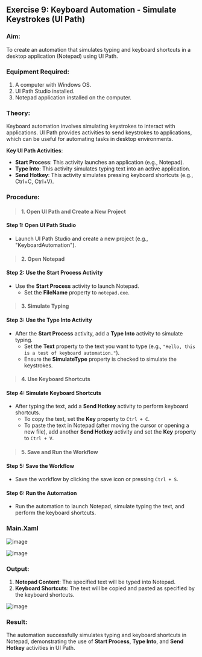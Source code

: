 ## Exercise 9: Keyboard Automation - Simulate Keystrokes (UI Path)

### Aim:
To create an automation that simulates typing and keyboard shortcuts in a desktop application (Notepad) using UI Path.

### Equipment Required:
1. A computer with Windows OS.
2. UI Path Studio installed.
3. Notepad application installed on the computer.

### Theory:
Keyboard automation involves simulating keystrokes to interact with applications. UI Path provides activities to send keystrokes to applications, which can be useful for automating tasks in desktop environments.

**Key UI Path Activities**:
- **Start Process**: This activity launches an application (e.g., Notepad).
- **Type Into**: This activity simulates typing text into an active application.
- **Send Hotkey**: This activity simulates pressing keyboard shortcuts (e.g., Ctrl+C, Ctrl+V).

### Procedure:

>#### 1. **Open UI Path and Create a New Project**
#### Step 1: Open UI Path Studio
- Launch UI Path Studio and create a new project (e.g., "KeyboardAutomation").

>#### 2. **Open Notepad**
#### Step 2: Use the Start Process Activity
- Use the **Start Process** activity to launch Notepad.
  - Set the **FileName** property to `notepad.exe`.

>#### 3. **Simulate Typing**
#### Step 3: Use the Type Into Activity
- After the **Start Process** activity, add a **Type Into** activity to simulate typing.
  - Set the **Text** property to the text you want to type (e.g., `"Hello, this is a test of keyboard automation."`).
  - Ensure the **SimulateType** property is checked to simulate the keystrokes.

>#### 4. **Use Keyboard Shortcuts**
#### Step 4: Simulate Keyboard Shortcuts
- After typing the text, add a **Send Hotkey** activity to perform keyboard shortcuts.
  - To copy the text, set the **Key** property to `Ctrl + C`.
  - To paste the text in Notepad (after moving the cursor or opening a new file), add another **Send Hotkey** activity and set the **Key** property to `Ctrl + V`.

>#### 5. **Save and Run the Workflow**
#### Step 5: Save the Workflow
- Save the workflow by clicking the save icon or pressing `Ctrl + S`.

#### Step 6: Run the Automation
- Run the automation to launch Notepad, simulate typing the text, and perform the keyboard shortcuts.

### Main.Xaml

![image](https://github.com/user-attachments/assets/47750006-8553-45bb-9efa-832cffe975e8)

![image](https://github.com/user-attachments/assets/59a012e0-7421-41f3-ade1-3766d20fec1a)


### Output:
1. **Notepad Content**: The specified text will be typed into Notepad.
2. **Keyboard Shortcuts**: The text will be copied and pasted as specified by the keyboard shortcuts.


![image](https://github.com/user-attachments/assets/52ea3ec5-2b55-41dd-a0b6-3bdfa31590e7)


### Result:
The automation successfully simulates typing and keyboard shortcuts in Notepad, demonstrating the use of **Start Process**, **Type Into**, and **Send Hotkey** activities in UI Path.
